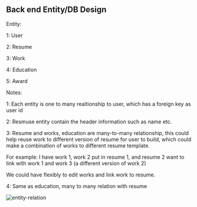 

## Back end Entity/DB Design

Entity:

1: User

2: Resume

3: Work

4: Education

5: Award



Notes:

1: Each entity is one to many realtionship to user, which has a foreign key as user id

2: Resmuse entity contain the header information such as name etc.

3: Resume and works, education are many-to-many relationship, this could help reuse work to different version of resume for user to build, which could make a combination of works to different resume template.

For example: I have work 1, work 2 put in resume 1, and resume 2 want to link with work 1 and work 3 (a different version of work 2)

We could have flexibly to edit works and link work to resume. 

4: Same as education, many to many relation with resume



![entity-relation](/Users/zeyaoliu/Desktop/dev/ng-resume-fe/ng-resume-builder/design/entity-relation.jpg)

